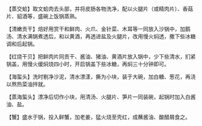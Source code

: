 【蒸交蛤】取文蛤肉去头部，并将皮肠各物洗净，配以火腿片（或精肉片）、香菇片、貂酒等，盛碗上饭锅蒸熟。

【清嫩贡干】焙好用赏干和鲜肉、火爪、金针菜、木耳等一同放入沙锅中，加鹅汤、清水满锅煮透后，和以黄酒，再透进盐及火腿片，改用慢火焖透，撒下些冰糖调和后起锅。

【红烧干贝】把鲜肉片同贡干、酱油、猪油、黄酒片放入锅中，少下些清水，扪紧锅盖，用慢火缓焖烧四小时，开启锅盖下些冰糖，再焖三十分钟即可。

【海蜇头】洗时剔净沙泥，清水漂漾，撕为小块，装于大碗，加白糖、葱花，再浇以熬热菜油拌就。

【蒸海蜇头】漂净后切作小块，用清汤、火腿片、笋片一同装碗，起锅时加入白酱油、盐。

【蟹】盛水于锅，投入鲜蟹，加老姜，猛火烧至壳红，成蘸酱油、酸醋屑食之。